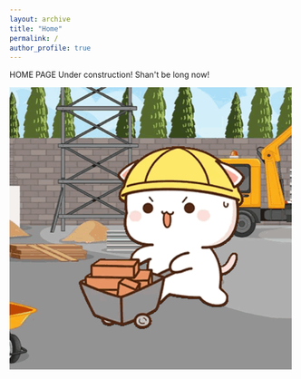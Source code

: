```yaml
---
layout: archive
title: "Home"
permalink: / 
author_profile: true
---
```


HOME PAGE
Under construction! Shan't be long now!

![Distant structures expected based on accretion event orbits](/assets/images/peach-cat-construction-worker.gif)
